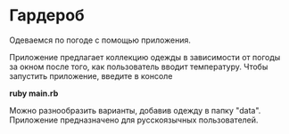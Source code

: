 # Гардероб
Одеваемся по погоде с помощью приложения.

Приложение предлагает коллекцию одежды в зависимости от погоды за окном после того, как пользователь вводит температуру.
Чтобы запустить приложение, введите в консоле

**ruby main.rb**

Можно разнообразить варианты, добавив одежду в папку "data". Приложение предназначено для русскоязычных пользователей. 

